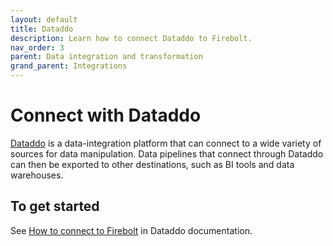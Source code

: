 ```yaml
---
layout: default
title: Dataddo
description: Learn how to connect Dataddo to Firebolt.
nav_order: 3
parent: Data integration and transformation
grand_parent: Integrations
---
```


# Connect with Dataddo

[Dataddo](https://www.dataddo.com/) is a data-integration platform that can connect to a wide variety of sources for data manipulation. Data pipelines that connect through Dataddo can then be exported to other destinations, such as BI tools and data warehouses.

## To get started

See [How to connect to Firebolt](https://docs.dataddo.com/firebolt) in Dataddo documentation.
